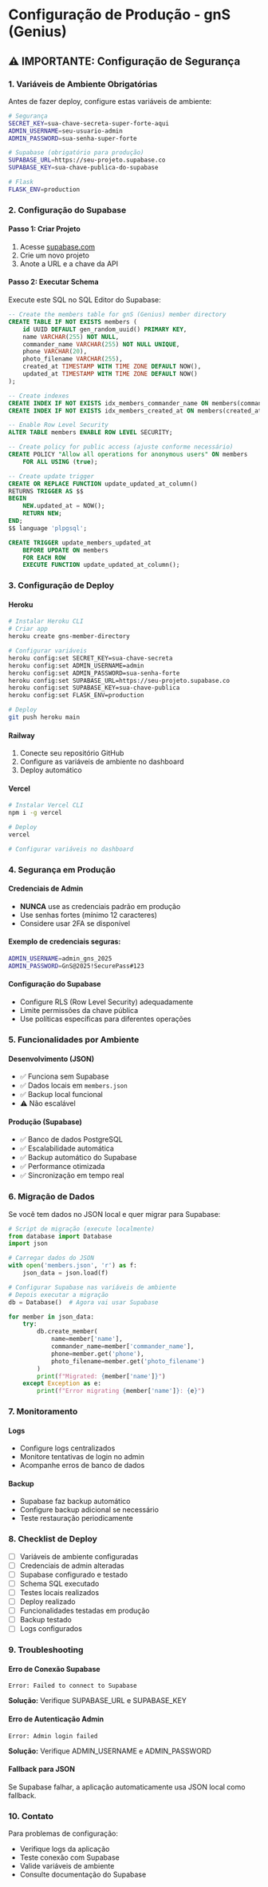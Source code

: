 # Configuração de Produção - gnS (Genius)

## ⚠️ IMPORTANTE: Configuração de Segurança

### 1. Variáveis de Ambiente Obrigatórias

Antes de fazer deploy, configure estas variáveis de ambiente:

```bash
# Segurança
SECRET_KEY=sua-chave-secreta-super-forte-aqui
ADMIN_USERNAME=seu-usuario-admin
ADMIN_PASSWORD=sua-senha-super-forte

# Supabase (obrigatório para produção)
SUPABASE_URL=https://seu-projeto.supabase.co
SUPABASE_KEY=sua-chave-publica-do-supabase

# Flask
FLASK_ENV=production
```

### 2. Configuração do Supabase

#### Passo 1: Criar Projeto
1. Acesse [supabase.com](https://supabase.com)
2. Crie um novo projeto
3. Anote a URL e a chave da API

#### Passo 2: Executar Schema
Execute este SQL no SQL Editor do Supabase:

```sql
-- Create the members table for gnS (Genius) member directory
CREATE TABLE IF NOT EXISTS members (
    id UUID DEFAULT gen_random_uuid() PRIMARY KEY,
    name VARCHAR(255) NOT NULL,
    commander_name VARCHAR(255) NOT NULL UNIQUE,
    phone VARCHAR(20),
    photo_filename VARCHAR(255),
    created_at TIMESTAMP WITH TIME ZONE DEFAULT NOW(),
    updated_at TIMESTAMP WITH TIME ZONE DEFAULT NOW()
);

-- Create indexes
CREATE INDEX IF NOT EXISTS idx_members_commander_name ON members(commander_name);
CREATE INDEX IF NOT EXISTS idx_members_created_at ON members(created_at);

-- Enable Row Level Security
ALTER TABLE members ENABLE ROW LEVEL SECURITY;

-- Create policy for public access (ajuste conforme necessário)
CREATE POLICY "Allow all operations for anonymous users" ON members
    FOR ALL USING (true);

-- Create update trigger
CREATE OR REPLACE FUNCTION update_updated_at_column()
RETURNS TRIGGER AS $$
BEGIN
    NEW.updated_at = NOW();
    RETURN NEW;
END;
$$ language 'plpgsql';

CREATE TRIGGER update_members_updated_at 
    BEFORE UPDATE ON members 
    FOR EACH ROW 
    EXECUTE FUNCTION update_updated_at_column();
```

### 3. Configuração de Deploy

#### Heroku
```bash
# Instalar Heroku CLI
# Criar app
heroku create gns-member-directory

# Configurar variáveis
heroku config:set SECRET_KEY=sua-chave-secreta
heroku config:set ADMIN_USERNAME=admin
heroku config:set ADMIN_PASSWORD=sua-senha-forte
heroku config:set SUPABASE_URL=https://seu-projeto.supabase.co
heroku config:set SUPABASE_KEY=sua-chave-publica
heroku config:set FLASK_ENV=production

# Deploy
git push heroku main
```

#### Railway
1. Conecte seu repositório GitHub
2. Configure as variáveis de ambiente no dashboard
3. Deploy automático

#### Vercel
```bash
# Instalar Vercel CLI
npm i -g vercel

# Deploy
vercel

# Configurar variáveis no dashboard
```

### 4. Segurança em Produção

#### Credenciais de Admin
- **NUNCA** use as credenciais padrão em produção
- Use senhas fortes (mínimo 12 caracteres)
- Considere usar 2FA se disponível

#### Exemplo de credenciais seguras:
```bash
ADMIN_USERNAME=admin_gns_2025
ADMIN_PASSWORD=GnS@2025!SecurePass#123
```

#### Configuração do Supabase
- Configure RLS (Row Level Security) adequadamente
- Limite permissões da chave pública
- Use políticas específicas para diferentes operações

### 5. Funcionalidades por Ambiente

#### Desenvolvimento (JSON)
- ✅ Funciona sem Supabase
- ✅ Dados locais em `members.json`
- ✅ Backup local funcional
- ⚠️ Não escalável

#### Produção (Supabase)
- ✅ Banco de dados PostgreSQL
- ✅ Escalabilidade automática
- ✅ Backup automático do Supabase
- ✅ Performance otimizada
- ✅ Sincronização em tempo real

### 6. Migração de Dados

Se você tem dados no JSON local e quer migrar para Supabase:

```python
# Script de migração (execute localmente)
from database import Database
import json

# Carregar dados do JSON
with open('members.json', 'r') as f:
    json_data = json.load(f)

# Configurar Supabase nas variáveis de ambiente
# Depois executar a migração
db = Database()  # Agora vai usar Supabase

for member in json_data:
    try:
        db.create_member(
            name=member['name'],
            commander_name=member['commander_name'],
            phone=member.get('phone'),
            photo_filename=member.get('photo_filename')
        )
        print(f"Migrated: {member['name']}")
    except Exception as e:
        print(f"Error migrating {member['name']}: {e}")
```

### 7. Monitoramento

#### Logs
- Configure logs centralizados
- Monitore tentativas de login no admin
- Acompanhe erros de banco de dados

#### Backup
- Supabase faz backup automático
- Configure backup adicional se necessário
- Teste restauração periodicamente

### 8. Checklist de Deploy

- [ ] Variáveis de ambiente configuradas
- [ ] Credenciais de admin alteradas
- [ ] Supabase configurado e testado
- [ ] Schema SQL executado
- [ ] Testes locais realizados
- [ ] Deploy realizado
- [ ] Funcionalidades testadas em produção
- [ ] Backup testado
- [ ] Logs configurados

### 9. Troubleshooting

#### Erro de Conexão Supabase
```
Error: Failed to connect to Supabase
```
**Solução:** Verifique SUPABASE_URL e SUPABASE_KEY

#### Erro de Autenticação Admin
```
Error: Admin login failed
```
**Solução:** Verifique ADMIN_USERNAME e ADMIN_PASSWORD

#### Fallback para JSON
Se Supabase falhar, a aplicação automaticamente usa JSON local como fallback.

### 10. Contato

Para problemas de configuração:
- Verifique logs da aplicação
- Teste conexão com Supabase
- Valide variáveis de ambiente
- Consulte documentação do Supabase
